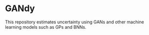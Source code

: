 # GANdy
This repository estimates uncertainty using GANs and other machine learning models such as  GPs and BNNs.
